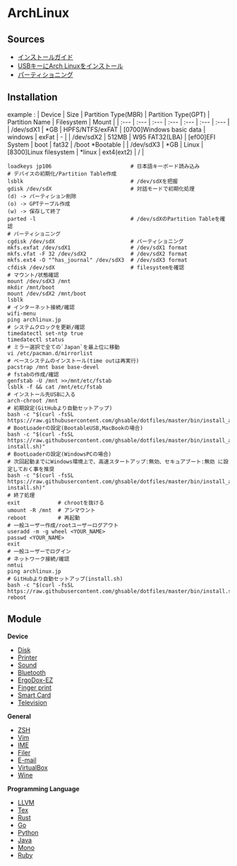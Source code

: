 # ArchLinux

## Sources
- [インストールガイド](https://wiki.archlinux.jp/index.php/インストールガイド)
- [USBキーにArch Linuxをインストール](https://wiki.archlinux.jp/index.php/USB_キーに_Arch_Linux_をインストール)
- [パーティショニング](https://wiki.archlinux.jp/index.php/パーティショニング)

## Installation
example : 
| Device    | Size  | Partition Type(MBR) | Partition Type(GPT)      | Partition Name | Filesystem | Mount           |
| :---      | :---  | :---                | :---                     | :---           | :---       | :---            |
| /dev/sdX1 | *GB   | HPFS/NTFS/exFAT     | [0700]Windows basic data | windows        | exFat      | -               |
| /dev/sdX2 | 512MB | W95 FAT32(LBA)      | [ef00]EFI System         | boot           | fat32      | /boot *Bootable |
| /dev/sdX3 | *GB   | Linux               | [8300]Linux filesystem   | *linux         | ext4(ext2) | /               |

```
loadkeys jp106                         # 日本語キーボード読み込み
# デバイスの初期化/Partition Table作成
lsblk                                  # /dev/sdXを把握
gdisk /dev/sdX                         # 対話モードで初期化処理
(d) -> パーティション削除
(o) -> GPTテーブル作成
(w) -> 保存して終了
parted -l                              # /dev/sdXのPartition Tableを確認
# パーティショニング
cgdisk /dev/sdX                        # パーティショニング
mkfs.exfat /dev/sdX1                   # /dev/sdX1 format
mkfs.vfat -F 32 /dev/sdX2              # /dev/sdX2 format
mkfs.ext4 -O "^has_journal" /dev/sdX3  # /dev/sdX3 format
cfdisk /dev/sdX                        # filesystemを確認
# マウント/状態確認
mount /dev/sdX3 /mnt
mkdir /mnt/boot
mount /dev/sdX2 /mnt/boot
lsblk
# インターネット接続/確認
wifi-menu
ping archlinux.jp
# システムクロックを更新/確認
timedatectl set-ntp true
timedatectl status
# ミラー選択で全ての`Japan`を最上位に移動
vi /etc/pacman.d/mirrorlist
# ベースシステムのインストール(time outは再実行)
pacstrap /mnt base base-devel
# fstabの作成/確認
genfstab -U /mnt >>/mnt/etc/fstab
lsblk -f && cat /mnt/etc/fstab
# インストール先USBに入る
arch-chroot /mnt
# 初期設定(GitHubより自動セットアップ)
bash -c "$(curl -fsSL https://raw.githubusercontent.com/ghsable/dotfiles/master/bin/install_archlinux/liveusb/install.sh)"
# BootLoaderの設定(BootableUSB,MacBookの場合)
bash -c "$(curl -fsSL https://raw.githubusercontent.com/ghsable/dotfiles/master/bin/install_archlinux/liveusb/grub-install.sh)"
# BootLoaderの設定(WindowsPCの場合)
# 次回起動までにWindows環境上で、高速スタートアップ:無効、セキュアブート:無効 に設定しておく事を推奨
bash -c "$(curl -fsSL https://raw.githubusercontent.com/ghsable/dotfiles/master/bin/install_archlinux/liveusb/refind-install.sh)"
# 終了処理
exit            # chrootを抜ける
umount -R /mnt  # アンマウント
reboot          # 再起動
# 一般ユーザー作成/rootユーザーログアウト
useradd -m -g wheel <YOUR_NAME>
passwd <YOUR_NAME>
exit
# 一般ユーザーでログイン
# ネットワーク接続/確認
nmtui
ping archlinux.jp
# GitHubより自動セットアップ(install.sh)
bash -c "$(curl -fsSL https://raw.githubusercontent.com/ghsable/dotfiles/master/bin/install.sh)"
reboot
```

## Module
**Device**
* [Disk](https://github.com/ghsable/dotfiles/blob/master/bin/disk/README.md)
* [Printer](https://github.com/ghsable/dotfiles/blob/master/bin/printer/README.md)
* [Sound](https://github.com/ghsable/dotfiles/blob/master/bin/sound/README.md)
* [Bluetooth](https://github.com/ghsable/dotfiles/blob/master/bin/bluetooth/README.md)
* [ErgoDox-EZ](https://github.com/ghsable/dotfiles/blob/master/bin/ergodox-ez/README.md)
* [Finger print](https://github.com/ghsable/dotfiles/blob/master/bin/fingerprint/README.md)
* [Smart Card](https://github.com/ghsable/dotfiles/blob/master/bin/smartcard/README.md)
* [Television](https://github.com/ghsable/dotfiles/blob/master/bin/television/README.md)

**General**
* [ZSH](https://github.com/ghsable/dotfiles/blob/master/bin/zsh/README.md)
* [Vim](https://github.com/ghsable/dotfiles/blob/master/bin/vim/README.md)
* [IME](https://github.com/ghsable/dotfiles/blob/master/bin/ime/README.md)
* [Filer](https://github.com/ghsable/dotfiles/blob/master/bin/filer/README.md)
* [E-mail](https://github.com/ghsable/dotfiles/blob/master/bin/email/README.md)
* [VirtualBox](https://github.com/ghsable/dotfiles/blob/master/bin/virtualbox/README.md)
* [Wine](https://github.com/ghsable/dotfiles/blob/master/bin/wine/README.md)

**Programming Language**
* [LLVM](https://github.com/ghsable/dotfiles/blob/master/bin/apl/llvm/README.md)
* [Tex](https://github.com/ghsable/dotfiles/blob/master/bin/apl/tex/README.md)
* [Rust](https://github.com/ghsable/dotfiles/blob/master/bin/apl/rust/README.md)
* [Go](https://github.com/ghsable/dotfiles/blob/master/bin/apl/go/README.md)
* [Python](https://github.com/ghsable/dotfiles/blob/master/bin/apl/python/README.md)
* [Java](https://github.com/ghsable/dotfiles/blob/master/bin/apl/java/README.md)
* [Mono](https://github.com/ghsable/dotfiles/blob/master/bin/apl/mono/README.md)
* [Ruby](https://github.com/ghsable/dotfiles/blob/master/bin/apl/ruby/README.md)

